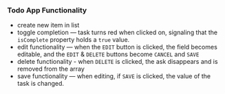 ### Todo App Functionality
* create new item in list
* toggle completion — task turns red when clicked on, signaling that the `isComplete` property holds a `true` value. 
* edit functionality — when the `EDIT` button is clicked, the field becomes editable, and the `EDIT` & `DELETE` buttons become `CANCEL` and `SAVE`
* delete functionality - when `DELETE` is clicked, the ask disappears and is removed from the array
* save functionality — when editing, if `SAVE` is clicked, the value of the task is changed.

